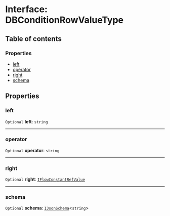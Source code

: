 # Interface: DBConditionRowValueType

## Table of contents

### Properties

* [left](/en/auto-docs/form-materials/interfaces/DBConditionRowValueType.md#left)
* [operator](/en/auto-docs/form-materials/interfaces/DBConditionRowValueType.md#operator)
* [right](/en/auto-docs/form-materials/interfaces/DBConditionRowValueType.md#right)
* [schema](/en/auto-docs/form-materials/interfaces/DBConditionRowValueType.md#schema)

## Properties

### left

`Optional` **left**: `string`

***

### operator

`Optional` **operator**: `string`

***

### right

`Optional` **right**: [`IFlowConstantRefValue`](/en/auto-docs/form-materials/types/IFlowConstantRefValue.md)

***

### schema

`Optional` **schema**: [`IJsonSchema`](/en/auto-docs/form-materials/interfaces/IJsonSchema.md)<`string`>
